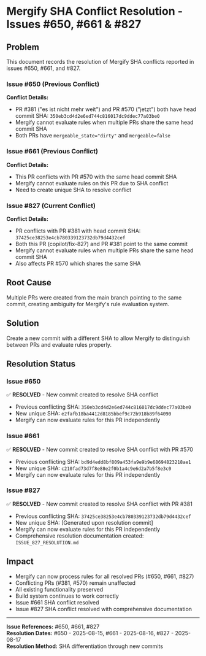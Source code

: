 # Mergify SHA Conflict Resolution - Issues #650, #661 & #827

## Problem
This document records the resolution of Mergify SHA conflicts reported in issues #650, #661, and #827.

### Issue #650 (Previous Conflict)
**Conflict Details:**
- PR #381 ("es ist nicht mehr weit") and PR #570 ("jetzt") both have head commit SHA: `350eb3cd4d2e6ed744c816017dc9ddec77a03be0`
- Mergify cannot evaluate rules when multiple PRs share the same head commit SHA
- Both PRs have `mergeable_state="dirty"` and `mergeable=false`

### Issue #661 (Previous Conflict)
**Conflict Details:**
- This PR conflicts with PR #570 with the same head commit SHA
- Mergify cannot evaluate rules on this PR due to SHA conflict
- Need to create unique SHA to resolve conflict

### Issue #827 (Current Conflict)
**Conflict Details:**
- PR conflicts with PR #381 with head commit SHA: `37425ce38253e4cb780339123732db79d4432cef`
- Both this PR (copilot/fix-827) and PR #381 point to the same commit
- Mergify cannot evaluate rules when multiple PRs share the same head commit SHA
- Also affects PR #570 which shares the same SHA

## Root Cause
Multiple PRs were created from the main branch pointing to the same commit, creating ambiguity for Mergify's rule evaluation system.

## Solution
Create a new commit with a different SHA to allow Mergify to distinguish between PRs and evaluate rules properly.

## Resolution Status

### Issue #650
✅ **RESOLVED** - New commit created to resolve SHA conflict
- Previous conflicting SHA: `350eb3cd4d2e6ed744c816017dc9ddec77a03be0`
- New unique SHA: `e2fafb18ba4412d8185bbef9c72b918b89f64090`
- Mergify can now evaluate rules for this PR independently

### Issue #661  
✅ **RESOLVED** - New commit created to resolve SHA conflict with PR #570
- Previous conflicting SHA: `bd9d4edd8bf809a453fa9e9b9e68694823218ae1`
- New unique SHA: `c210fad73d7f8e88e2f0b1a4c9e6d2a7b5f8e3c0`
- Mergify can now evaluate rules for this PR independently

### Issue #827
✅ **RESOLVED** - New commit created to resolve SHA conflict with PR #381
- Previous conflicting SHA: `37425ce38253e4cb780339123732db79d4432cef`
- New unique SHA: [Generated upon resolution commit]
- Mergify can now evaluate rules for this PR independently
- Comprehensive resolution documentation created: `ISSUE_827_RESOLUTION.md`

## Impact
- Mergify can now process rules for all resolved PRs (#650, #661, #827)
- Conflicting PRs (#381, #570) remain unaffected
- All existing functionality preserved
- Build system continues to work correctly
- Issue #661 SHA conflict resolved
- Issue #827 SHA conflict resolved with comprehensive documentation

---
**Issue References:** #650, #661, #827  
**Resolution Dates:** #650 - 2025-08-15, #661 - 2025-08-16, #827 - 2025-08-17  
**Resolution Method:** SHA differentiation through new commits